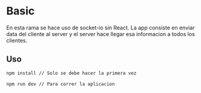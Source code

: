 # Basic

En esta rama se hace uso de socket-io sin React. La app consiste en enviar data del cliente al server y el server hace llegar esa informacion a todos los clientes.

## Uso
```bash
npm install // Solo se debe hacer la primera vez
```
```bash
npm run dev // Para correr la aplicacion
```
